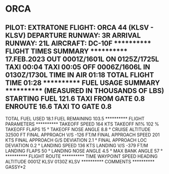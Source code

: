 # ORCA

PILOT: EXTRATONE
FLIGHT:             ORCA 44 (KLSV - KLSV)
DEPARTURE RUNWAY:   3R
ARRIVAL RUNWAY:     21L
AIRCRAFT:           DC-10F
********** FLIGHT TIMES SUMMARY **********
17.FEB.2023
OUT 0001Z/1601L             ON 0125Z/1725L
    TAXI 00:04                 TAXI 00:05
OFF 0006Z/1606L             IN 0130Z/1730L
TIME IN AIR       01:18
TOTAL FLIGHT TIME 01:28
**********  FUEL USAGE SUMMARY  **********
(MEASURED IN THOUSANDS OF LBS)
STARTING FUEL                   121.6
TAXI FROM GATE                    0.8
ENROUTE                          16.6
TAXI TO GATE                      0.8
----
TOTAL FUEL USED                  18.1
FUEL REMAINING                  103.5
**********  FLIGHT PARAMETERS   **********
TAKEOFF SPEED                     164 KTS
TAKEOFF N1%                       102 %
TAKEOFF FLAPS                      15 °
TAKEOFF NOSE ANGLE                8.8 °
CRUISE ALTITUDE                 32500 FT
FINAL APPROACH V/S               -126 FT/M
FINAL APPROACH SPEED              201 KTS
FINAL APPROACH G/S DEVIATION      2.1 °
FINAL APPROACH LOC DEVIATION      0.2 °
LANDING SPEED                     136 KTS
LANDING V/S                      -379 FT/M
LANDING FLAPS                      50 °
LANDING NOSE ANGLE                4.5 °
MAX BANK ANGLE                     57 °
**********     FLIGHT ROUTE     **********
TIME    WAYPOINT    SPEED     HEADING      ALTITUDE
0001Z   KLSV
0130Z   KLSV
**********       COMMENTS       **********
GASSY*2

